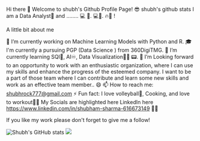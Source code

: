 
Hi there 👋
Welcome to shubh's Github Profile Page! 😎
shubh's github stats
I am a Data Analyst🦠 and ........ 💻 🧐.
💻💯.
🔥🎤 !

A little bit about me

🔭 I’m currently working on Machine Learning Models with Python and R.
🎓 I'm currently a pursuing PGP (Data Science ) from  360DigiTMG.
🌱 I’m currently learning SQl🤖, AI♾, Data Visualization👨‍💻 📟.
🤔 I’m Looking forward to an opportunity to work with an enthusiastic organization, 
    where I can use my skills and enhance the progress of the esteemed company.
    I want to be a part of those team where I can contribute and learn some new skills and work as an effective team member..
😄 
📫 How to reach me: shubhrock777@gmail.com
⚡ Fun fact: I love volleyball🏀, Cooking, 
    and love to workout🏃‍♂️
My Socials are highlighted here
LinkedIn here https://www.linkedin.com/in/shubham-sharma-616673149 🕴🏼

If you like my work please don't forget to give me a follow!

![Shubh's GitHub stats](https://github-readme-stats.vercel.app/api?username=shubhrock777&show_icons=true&theme=radical)
<img src= "https://github-readme-stats.vercel.app/api/top-langs/?username=shubhrock777&&show_icons=true&title_color=ffffff&icon_color=bb2acf&text_color=daf7dc&bg_color=151515">

